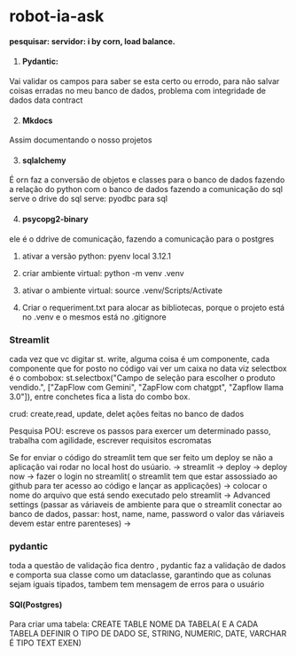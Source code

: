 # robot-ia-ask

#### pesquisar: servidor: i by corn, load balance. 


1) #### Pydantic:
 Vai validar os campos para saber se esta certo ou errodo, para não salvar coisas erradas no meu banco de dados, problema com integridade de dados data contract

 2) #### Mkdocs 
  Assim documentando o nosso projetos

  3) #### sqlalchemy 
  É orn faz a conversão de objetos e classes para o banco de dados fazendo  a relação do python com o banco de dados fazendo a comunicação do sql serve o drive do sql serve: pyodbc para sql

  4) #### psycopg2-binary
   ele é o ddrive de comunicação, fazendo a comunicação para o postgres 

   1. ativar a versão python: pyenv local 3.12.1

   2. criar ambiente virtual: python -m venv .venv 

   3. ativar o ambiente virtual: source .venv/Scripts/Activate

   4.  Criar o requeriment.txt para alocar as bibliotecas, porque o projeto está no .venv e o mesmos está no .gitignore

### Streamlit 
cada vez que vc digitar st. write, alguma coisa é um componente, cada componente que for posto no código vai ver um caixa no data viz
 selectbox é o combobox: st.selectbox("Campo de seleção para escolher o produto vendido.", ["ZapFlow com Gemini", "ZapFlow com chatgpt", "Zapflow llama 3.0"]), entre conchetes fica a lista do combo box.

crud: create,read, update, delet ações feitas no banco de dados

Pesquisa POU: escreve os passos para exercer um determinado passo, trabalha com agilidade, escrever requisitos escromatas 

 Se for enviar o código do streamlit tem que ser feito um deploy se não a aplicação vai rodar no local host do usúario.
  -> streamlit -> deploy -> deploy now -> fazer o login no streamlit( o streamlit tem que estar assossiado ao github para ter acesso ao código e lançar as applicações) -> colocar o nome do arquivo que está sendo executado pelo streamlit -> Advanced settings (passar as váriaveis de ambiente para que o streamlit conectar ao banco de dados, passar: host, name, name, password o valor das váriaveis devem estar entre parenteses) -> 

### pydantic 
toda a questão de validação fica dentro , pydantic faz a validação de dados e comporta sua classe como um dataclasse, garantindo que as colunas sejam iguais tipados, tambem tem mensagem de erros para o usuário 



#### SQl(Postgres)
Para criar uma tabela: CREATE TABLE NOME DA TABELA( E A CADA TABELA DEFINIR O TIPO DE DADO SE, STRING, NUMERIC, DATE, VARCHAR É TIPO TEXT EXEN)